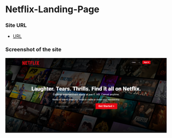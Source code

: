 # Netflix-Landing-Page

### Site URL
- [URL](https://soumik16.github.io/Netflix-Landing-Page/)

### Screenshot of the site

![Alt Text](https://github.com/Soumik16/Netflix-Landing-Page/blob/main/Netflix_Screenshot.png?raw=true)
